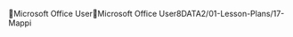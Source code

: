 Microsoft Office User                                 M i c r o s o f t   O f f i c e   U s e r   8 D A T A 2 / 0 1 - L e s s o n - P l a n s / 1 7 - M a p p i 